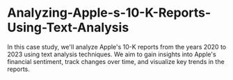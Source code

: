 # Analyzing-Apple-s-10-K-Reports-Using-Text-Analysis
In this case study, we'll analyze Apple's 10-K reports from the years 2020 to 2023 using text analysis techniques. We aim to gain insights into Apple's financial sentiment, track changes over time, and visualize key trends in the reports.
